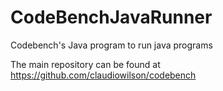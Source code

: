 CodeBenchJavaRunner
===================

Codebench's Java program to run java programs

The main repository can be found at https://github.com/claudiowilson/codebench

